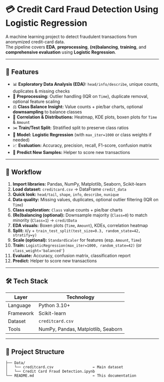 # 💳 Credit Card Fraud Detection Using Logistic Regression

A machine learning project to detect fraudulent transactions from anonymized credit-card data.  
The pipeline covers **EDA**, **preprocessing**, **(re)balancing**, **training**, and **comprehensive evaluation** using **Logistic Regression**.


---

## 🚀 Features

- 📊 **Exploratory Data Analysis (EDA):** `head/info/describe`, unique counts, duplicates & missing checks  
- 🧼 **Preprocessing:** Outlier handling (IQR on `Time`), duplicate removal, optional feature scaling  
- ⚖️ **Class Balance Insight:** Value counts + pie/bar charts, optional **downsampling** to balance classes  
- 🔗 **Correlation & Distributions:** Heatmap, KDE plots, boxen plots for `Time` & `Amount`  
- ✂️ **Train/Test Split:** Stratified split to preserve class ratios  
- 🤖 **Model:** **Logistic Regression** (with `max_iter=1000` or class weights if needed)  
- 📈 **Evaluation:** Accuracy, precision, recall, F1-score, confusion matrix
- 🧪 **Predict New Samples:** Helper to score new transactions

---

## 🧠 Workflow

1. **Import libraries:** Pandas, NumPy, Matplotlib, Seaborn, Scikit-learn  
2. **Load dataset:** `creditcard.csv` → DataFrame `credit_data`  
3. **Quick look:** `head/tail`, `shape`, `info`, `describe`, `nunique`  
4. **Data quality:** Missing values, duplicates, optional outlier filtering (IQR on `Time`)  
5. **Class exploration:** `Class` value counts + pie/bar charts  
6. **(Re)balancing (optional):** Downsample majority (`Class=0`) to match minority (`Class=1`) → `creditData`  
7. **EDA visuals:** Boxen plots (`Time`, `Amount`), KDEs, correlation heatmap  
8. **Split:** `X`/`y` + `train_test_split(test_size=0.3, random_state=42, stratify=y)`  
9. **Scale (optional):** `StandardScaler` for features (esp. `Amount`, `Time`)  
10. **Train:** `LogisticRegression(max_iter=1000, random_state=42)` (or `class_weight='balanced'`)  
11. **Evaluate:** Accuracy, confusion matrix, classification report
12. **Predict:** Helper to score new transactions

---

## 🛠️ Tech Stack

| Layer       | Technology         |
|------------|--------------------|
| Language   | Python 3.10+       |
| Framework  | Scikit-learn       |
| Dataset    | `creditcard.csv`   |
| Tools      | NumPy, Pandas, Matplotlib, Seaborn |

---

## 📁 Project Structure

```text
├── Data/
│   └── creditcard.csv                  ← Main dataset
│   └── Credit Card Fraud Detection.ipynb
└── README.md                           ← This documentation

